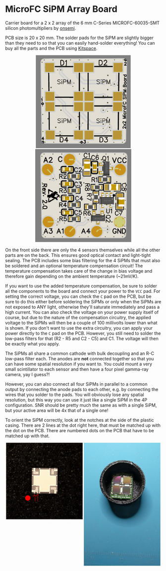 # MicroFC SiPM Array Board

Carrier board for a 2 x 2 array of the 6 mm C-Series MICROFC-60035-SMT silicon photomultipliers by [onsemi](https://www.onsemi.com/pdf/datasheet/microc-series-d.pdf).

PCB size is 20 x 20 mm. The solder pads for the SiPM are slightly bigger than they need to so that you can easily hand-solder everything! You can buy all the parts and the PCB using [Kitspace](https://kitspace.org/boards/github.com/opengammaproject/MicroFC-SiPM-Array-Board/).

<p align="center">
  <img alt="Front Side PCB" title="Front Side PCB" src="docs/sipm1.png" height="300px">
  <img alt="Back Side PCB" title="Back Side PCB" src="docs/sipm2.png" height="300px">
</p>

On the front side there are only the 4 sensors themselves while all the other parts are on the back. This ensures good optical contact and light-tight sealing. The PCB includes some bias filtering for the 4 SiPMs that must also be soldered and an optional temperature compensation circuit! The temperature compensation takes care of the change in bias voltage and therefore gain depending on the ambient temperature (~21mV/K).

If you want to use the added temperature compensation, be sure to solder all the components to the board and connect your power to the `VCC` pad. For setting the correct voltage, you can check the `C` pad on the PCB, but be sure to do this either before soldering the SiPMs or only when the SiPMs are not exposed to ANY light, otherwise they'll saturate immediately and pass a high current. You can also check the voltage on your power supply itself of course, but due to the nature of the compensation circuitry, the applied voltage to the SiPMs will then be a couple of 100 millivolts lower than what is shown. If you don't want to use the extra circuitry, you can apply your power directly to the `C` pad on the PCB. However, you still need to solder the low-pass filters for that (R2 - R5 and C2 - C5) and C1. The voltage will then be exactly what you apply.

The SiPMs all share a common cathode with bulk decoupling and an R-C low-pass filter each. The anodes are **not** connected together so that you can have some spatial resolution if you want to. You could mount a very small scintillator to each sensor and then have a four pixel gamma-ray camera, yay I guess?!

However, you can also connect all four SiPMs in parallel to a common output by connecting the anode pads to each other, e.g. by connecting the wires that you solder to the pads. You will obviously lose any spatial resolution, but this way you can use it just like a single SiPM in the 4P configuration. SNR should be pretty much the same as with a single SiPM, but your active area will be 4x that of a single one!

To orient the SiPM correctly, look at the notches at the side of the plastic casing. There are 2 lines at the dot right here, that must be matched up with the dot on the PCB. There are numbered dots on the PCB that have to be matched up with that.

<p align="center">
  <img alt="SiPM Orientation" title="SiPM Orientation" src="docs/SiPM-orientation.jpg" width="49%" align="top">
  <img alt="Assembled SiPM array board" title="Assembled SiPM array board" src="docs/assembly.jpg" width="49%">
</p>
